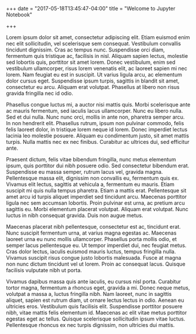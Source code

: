 +++
date = "2017-05-18T13:45:47-04:00"
title = "Welcome to Jupyter Notebook"

+++

Lorem ipsum dolor sit amet, consectetur adipiscing elit. Etiam euismod enim nec elit sollicitudin, vel scelerisque sem consequat. Vestibulum convallis tincidunt dignissim. Cras ac tempus nunc. Suspendisse orci diam, fermentum quis tristique ac, facilisis in nisl. Aliquam sapien lectus, molestie sed lobortis quis, porttitor sit amet lorem. Donec vestibulum, enim sed vestibulum ullamcorper, risus lorem venenatis elit, ac laoreet sapien mi nec lorem. Nam feugiat eu est in suscipit. Ut varius ligula arcu, ac elementum dolor cursus eget. Suspendisse ipsum turpis, sagittis in blandit sit amet, consectetur eu arcu. Aliquam erat volutpat. Phasellus at libero non risus gravida fringilla nec id odio.

Phasellus congue luctus mi, a auctor nisi mattis quis. Morbi scelerisque ante ac mauris fermentum, sed iaculis lacus ullamcorper. Nunc eu libero nulla. Sed et dui nulla. Nunc nunc orci, mollis in ante non, pharetra semper arcu. In non hendrerit elit. Phasellus rutrum, ipsum non pulvinar commodo, felis felis laoreet dolor, in tristique lorem neque id lorem. Donec imperdiet lectus lacinia leo molestie posuere. Aliquam eu condimentum justo, sit amet mattis turpis. Nulla mattis nec ex nec finibus. Curabitur ac ultrices dui, sed efficitur ante.

Praesent dictum, felis vitae bibendum fringilla, nunc metus elementum ipsum, quis porttitor dui nibh posuere odio. Sed consectetur bibendum erat. Suspendisse eu massa semper, rutrum lacus vel, gravida magna. Pellentesque massa elit, dignissim non convallis eu, fermentum quis ex. Vivamus elit lectus, sagittis at vehicula a, fermentum eu mauris. Etiam suscipit mi quis nulla tempus pharetra. Etiam a mattis erat. Pellentesque sit amet arcu id turpis aliquet imperdiet sed tincidunt arcu. Maecenas porttitor ligula nec sem accumsan lobortis. Proin pulvinar est urna, ac pretium arcu sagittis eu. Morbi elementum placerat volutpat. Aliquam erat volutpat. Nunc luctus in nibh consequat gravida. Duis non augue metus.

Maecenas placerat nibh pellentesque, consectetur est ac, tincidunt erat. Nunc suscipit fermentum urna, at varius magna egestas ac. Maecenas laoreet urna eu nunc mollis ullamcorper. Phasellus porta mollis odio, et semper lacus pellentesque eu. Ut tempor imperdiet dui, nec feugiat metus. Cras dolor lectus, iaculis euismod mauris luctus, tempus fringilla nulla. Vivamus suscipit risus congue justo lobortis malesuada. Fusce at magna non nunc dictum tincidunt vel ut lorem. Proin ac consequat lacus. Quisque facilisis vulputate nibh ut porta.

Vivamus dapibus massa quis ante iaculis, eu cursus nisl porta. Curabitur tortor magna, fermentum a rhoncus eget, gravida a mi. Donec neque metus, volutpat a massa a, luctus fringilla nibh. Nam laoreet, nunc in sagittis aliquet, sapien est rutrum diam, ut ornare lectus lectus in odio. Aenean eu ultricies eros. Vestibulum quis facilisis elit. Suspendisse porttitor posuere nibh, vitae mattis felis elementum id. Maecenas ac elit vitae metus porttitor egestas eget ac tellus. Quisque scelerisque sollicitudin ipsum vitae luctus. Pellentesque rhoncus ex nec turpis dignissim, non ultricies dui mattis.